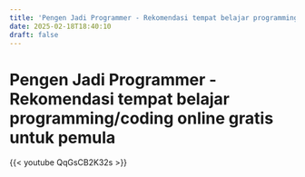```yaml
---
title: 'Pengen Jadi Programmer - Rekomendasi tempat belajar programming/coding online gratis untuk pemula'
date: 2025-02-18T18:40:10
draft: false
---
```


# Pengen Jadi Programmer - Rekomendasi tempat belajar programming/coding online gratis untuk pemula

{{< youtube QqGsCB2K32s >}}
